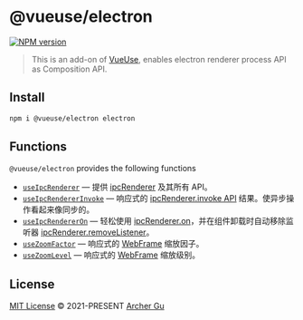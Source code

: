 # @vueuse/electron

[![NPM version](https://img.shields.io/npm/v/@vueuse/electron?color=a1b858)](https://www.npmjs.com/package/@vueuse/electron)

> This is an add-on of [VueUse](https://github.com/vueuse/vueuse), enables electron renderer process API as Composition API.

## Install

```bash
npm i @vueuse/electron electron
```

## Functions

`@vueuse/electron` provides the following functions

<!--GENERATED LIST, DO NOT MODIFY MANUALLY-->
<!--FUNCTIONS_LIST_STARTS-->

- [`useIpcRenderer`](https://vueuse.org/electron/useIpcRenderer/) — 提供 [ipcRenderer](https://www.electronjs.org/docs/api/ipc-renderer) 及其所有 API。
- [`useIpcRendererInvoke`](https://vueuse.org/electron/useIpcRendererInvoke/) — 响应式的 [ipcRenderer.invoke API](https://www.electronjs.org/docs/api/ipc-renderer#ipcrendererinvokechannel-args) 结果。使异步操作看起来像同步的。
- [`useIpcRendererOn`](https://vueuse.org/electron/useIpcRendererOn/) — 轻松使用 [ipcRenderer.on](https://www.electronjs.org/docs/api/ipc-renderer#ipcrendereronchannel-listener)，并在组件卸载时自动移除监听器 [ipcRenderer.removeListener](https://www.electronjs.org/docs/api/ipc-renderer#ipcrendererremovelistenerchannel-listener)。
- [`useZoomFactor`](https://vueuse.org/electron/useZoomFactor/) — 响应式的 [WebFrame](https://www.electronjs.org/docs/api/web-frame#webframe) 缩放因子。
- [`useZoomLevel`](https://vueuse.org/electron/useZoomLevel/) — 响应式的 [WebFrame](https://www.electronjs.org/docs/api/web-frame#webframe) 缩放级别。

<!--FUNCTIONS_LIST_ENDS-->

## License

[MIT License](https://github.com/vueuse/vueuse/blob/master/LICENSE) © 2021-PRESENT [Archer Gu](https://github.com/ArcherGu)

